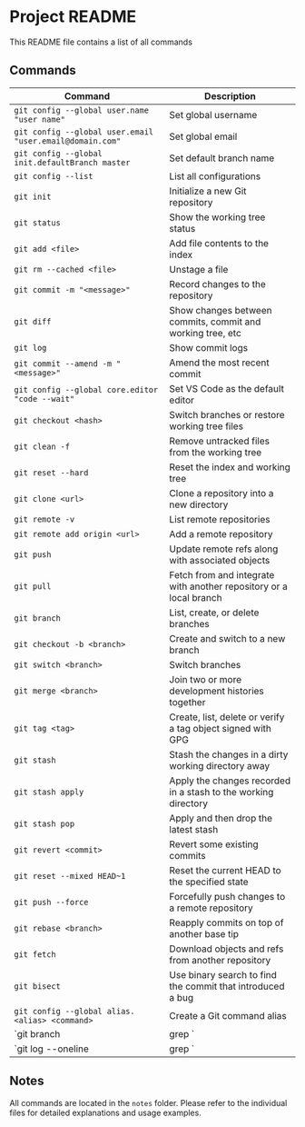 # Project README

This README file contains a list of all commands

## Commands

| Command | Description |
|---------|-------------|
| `git config --global user.name "user name"` | Set global username |
| `git config --global user.email "user.email@domain.com"` | Set global email |
| `git config --global init.defaultBranch master` | Set default branch name |
| `git config --list` | List all configurations |
| `git init` | Initialize a new Git repository |
| `git status` | Show the working tree status |
| `git add <file>` | Add file contents to the index |
| `git rm --cached <file>` | Unstage a file |
| `git commit -m "<message>"` | Record changes to the repository |
| `git diff` | Show changes between commits, commit and working tree, etc |
| `git log` | Show commit logs |
| `git commit --amend -m "<message>"` | Amend the most recent commit |
| `git config --global core.editor "code --wait"` | Set VS Code as the default editor |
| `git checkout <hash>` | Switch branches or restore working tree files |
| `git clean -f` | Remove untracked files from the working tree |
| `git reset --hard` | Reset the index and working tree |
| `git clone <url>` | Clone a repository into a new directory |
| `git remote -v` | List remote repositories |
| `git remote add origin <url>` | Add a remote repository |
| `git push` | Update remote refs along with associated objects |
| `git pull` | Fetch from and integrate with another repository or a local branch |
| `git branch` | List, create, or delete branches |
| `git checkout -b <branch>` | Create and switch to a new branch |
| `git switch <branch>` | Switch branches |
| `git merge <branch>` | Join two or more development histories together |
| `git tag <tag>` | Create, list, delete or verify a tag object signed with GPG |
| `git stash` | Stash the changes in a dirty working directory away |
| `git stash apply` | Apply the changes recorded in a stash to the working directory |
| `git stash pop` | Apply and then drop the latest stash |
| `git revert <commit>` | Revert some existing commits |
| `git reset --mixed HEAD~1` | Reset the current HEAD to the specified state |
| `git push --force` | Forcefully push changes to a remote repository |
| `git rebase <branch>` | Reapply commits on top of another base tip |
| `git fetch` | Download objects and refs from another repository |
| `git bisect` | Use binary search to find the commit that introduced a bug |
| `git config --global alias.<alias> <command>` | Create a Git command alias |
| `git branch | grep <pattern>` | Filter branches by pattern |
| `git log --oneline | grep <pattern>` | Filter commits by pattern |

## Notes

All commands are located in the `notes` folder. Please refer to the individual files for detailed explanations and usage examples.
